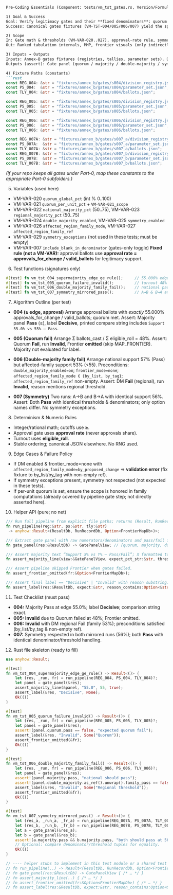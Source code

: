 ````md
Pre-Coding Essentials (Component: tests/vm_tst_gates.rs, Version/FormulaID: VM-ENGINE v0) — 75/89

1) Goal & Success
Goal: Verify legitimacy gates and their **fixed denominators**: quorum → national majority/supermajority → double-majority (national + affected family) → symmetry; plus pipeline stop/continue when a gate fails.
Success: Canonical gates fixtures (VM-TST-004/005/006/007) yield the specified Pass/Fail and final label, using **approval rate = approvals_for_change / valid_ballots** when ballot_type=approval. Results are identical across OS/arch.

2) Scope
In: Gate math & thresholds (VM-VAR-020..027), approval-rate rule, symmetry neutrality, Invalid path semantics.  
Out: Ranked tabulation internals, MMP, frontier visuals (only indirectly via “frontier skipped on gate fail”).

3) Inputs → Outputs
Inputs: Annex-B gates fixtures (registries, tallies, parameter sets). Defaults commonly: quorum=50, national_majority=55, regional_majority=55, `double_majority_enabled=on`, `symmetry_enabled=on`, weighting=population_baseline.  
Outputs (assert): Gate panel (quorum / majority / double-majority / symmetry), final label, and for edge cases the exact comparison string (e.g., `Support 55.0% vs 55% — Pass`).

4) Fixture Paths (constants)
```rust
const REG_004: &str = "fixtures/annex_b/gates/s004/division_registry.json";
const PS_004:  &str = "fixtures/annex_b/gates/s004/parameter_set.json";
const TLY_004: &str = "fixtures/annex_b/gates/s004/ballots.json";

const REG_005: &str = "fixtures/annex_b/gates/s005/division_registry.json";
const PS_005:  &str = "fixtures/annex_b/gates/s005/parameter_set.json";
const TLY_005: &str = "fixtures/annex_b/gates/s005/ballots.json";

const REG_006: &str = "fixtures/annex_b/gates/s006/division_registry.json";
const PS_006:  &str = "fixtures/annex_b/gates/s006/parameter_set.json";
const TLY_006: &str = "fixtures/annex_b/gates/s006/ballots.json";

const REG_007A: &str = "fixtures/annex_b/gates/s007_a/division_registry.json"; // A→B
const PS_007A:  &str = "fixtures/annex_b/gates/s007_a/parameter_set.json";
const TLY_007A: &str = "fixtures/annex_b/gates/s007_a/ballots.json";
const REG_007B: &str = "fixtures/annex_b/gates/s007_b/division_registry.json"; // B→A
const PS_007B:  &str = "fixtures/annex_b/gates/s007_b/parameter_set.json";
const TLY_007B: &str = "fixtures/annex_b/gates/s007_b/ballots.json";
````

*(If your repo keeps all gates under Part-0, map these constants to the appropriate Part-0 subfolders.)*

5. Variables (used here)

* VM-VAR-020 `quorum_global_pct` (int % 0..100)
* VM-VAR-021 `quorum_per_unit_pct` + `VM-VAR-021_scope`
* VM-VAR-022 `national_majority_pct` (50..75), VM-VAR-023 `regional_majority_pct` (50..75)
* VM-VAR-024 `double_majority_enabled`, VM-VAR-025 `symmetry_enabled`
* VM-VAR-026 `affected_region_family_mode`, VM-VAR-027 `affected_region_family_ref`
* VM-VAR-029 `symmetry_exceptions` (not used in these tests; must be empty)
* VM-VAR-007 `include_blank_in_denominator` (gates-only toggle)
  **Fixed rule (not a VM-VAR):** approval ballots use **approval rate = approvals\_for\_change / valid\_ballots** for legitimacy support.

6. Test functions (signatures only)

```rust
#[test] fn vm_tst_004_supermajority_edge_ge_rule();     // 55.000% edge → Pass (≥ rule), Decisive
#[test] fn vm_tst_005_quorum_failure_invalid();         // turnout 48% → Invalid; Frontier omitted
#[test] fn vm_tst_006_double_majority_family_fail();    // national pass, family 53% → Invalid; DM regional fail
#[test] fn vm_tst_007_symmetry_mirrored_pass();         // A→B & B→A at 56% → both Pass; neutral denominators
```

7. Algorithm Outline (per test)

* **004 (≥ edge, approval)**
  Arrange approval ballots with *exactly* 55.000% approvals\_for\_change / valid\_ballots; quorum met.
  Assert: Majority panel **Pass** (≥), label **Decisive**, printed compare string includes `Support 55.0% vs 55% — Pass`.

* **005 (Quorum fail)**
  Arrange Σ ballots\_cast / Σ eligible\_roll = 48%.
  Assert: Quorum **Fail**, run **Invalid**, Frontier **omitted** (skip MAP\_FRONTIER). Majority not evaluated for label.

* **006 (Double-majority family fail)**
  Arrange national support 57% (Pass) but affected-family support 53% (<55).
  Preconditions: `double_majority_enabled=on`; `frontier_mode=none`; `affected_region_family_mode ∈ {by_list, by_tag}`; `affected_region_family_ref` non-empty.
  Assert: DM **Fail** (regional), run **Invalid**, reason mentions regional threshold.

* **007 (Symmetry)**
  Two runs: A→B and B→A with identical support 56%.
  Assert: Both **Pass** with identical thresholds & denominators; only option names differ. No symmetry exceptions.

8. Determinism & Numeric Rules

* Integer/rational math; cutoffs use **≥**.
* Approval gate uses **approval rate** (never approvals share).
* Turnout uses **eligible\_roll**.
* Stable ordering; canonical JSON elsewhere. No RNG used.

9. Edge Cases & Failure Policy

* If DM enabled & frontier\_mode=none with `affected_region_family_mode=by_proposed_change` ⇒ **validation error** (fix fixture to by\_list/by\_tag with non-empty ref).
* If symmetry exceptions present, symmetry not respected (not expected in these tests).
* If per-unit quorum is set, ensure the scope is honored in family computations (already covered by pipeline gate step; not directly asserted here).

10. Helper API (pure; no net)

```rust
/// Run full pipeline from explicit file paths; returns (Result, RunRecord, Frontier?).
fn run_pipeline(reg:&str, ps:&str, tly:&str)
 -> anyhow::Result<(ResultDb, RunRecordDb, Option<FrontierMapDb>)>;

/// Extract gate panel with raw numerators/denominators and pass/fail flags.
fn gate_panel(res:&ResultDb) -> GatePanelView; // {quorum, majority, double_majority?, symmetry?}

/// Assert majority text “Support X% vs Y% — Pass/Fail”; X formatted to one decimal.
fn assert_majority_line(view:&GatePanelView, expect_pct_str:&str, threshold_pct:u32, expect_pass:bool);

/// Assert pipeline skipped Frontier when gates failed.
fn assert_frontier_omitted(fr:&Option<FrontierMapDb>);

/// Assert final label == "Decisive" | "Invalid" with reason substring.
fn assert_label(res:&ResultDb, expect:&str, reason_contains:Option<&str>);
```

11. Test Checklist (must pass)

* **004:** Majority Pass at edge 55.0%; label **Decisive**; comparison string exact.
* **005:** **Invalid** due to Quorum failed at 48%; Frontier omitted.
* **006:** **Invalid** with DM regional Fail (family 53%); preconditions satisfied (by\_list/by\_tag & non-empty ref).
* **007:** Symmetry respected in both mirrored runs (56%); both **Pass** with identical denominator/threshold handling.

12. Rust file skeleton (ready to fill)

```rust
use anyhow::Result;

#[test]
fn vm_tst_004_supermajority_edge_ge_rule() -> Result<()> {
    let (res, _run, fr) = run_pipeline(REG_004, PS_004, TLY_004)?;
    let panel = gate_panel(&res);
    assert_majority_line(&panel, "55.0", 55, true);
    assert_label(&res, "Decisive", None);
    Ok(())
}

#[test]
fn vm_tst_005_quorum_failure_invalid() -> Result<()> {
    let (res, _run, fr) = run_pipeline(REG_005, PS_005, TLY_005)?;
    let panel = gate_panel(&res);
    assert!(panel.quorum.pass == false, "expected quorum fail");
    assert_label(&res, "Invalid", Some("Quorum"));
    assert_frontier_omitted(&fr);
    Ok(())
}

#[test]
fn vm_tst_006_double_majority_family_fail() -> Result<()> {
    let (res, _run, fr) = run_pipeline(REG_006, PS_006, TLY_006)?;
    let panel = gate_panel(&res);
    assert!(panel.majority.pass, "national should pass");
    assert!(panel.double_majority.as_ref().unwrap().family_pass == false, "family should fail");
    assert_label(&res, "Invalid", Some("Regional threshold"));
    assert_frontier_omitted(&fr);
    Ok(())
}

#[test]
fn vm_tst_007_symmetry_mirrored_pass() -> Result<()> {
    let (res_a, _run_a, _fr_a) = run_pipeline(REG_007A, PS_007A, TLY_007A)?;
    let (res_b, _run_b, _fr_b) = run_pipeline(REG_007B, PS_007B, TLY_007B)?;
    let a = gate_panel(&res_a);
    let b = gate_panel(&res_b);
    assert!(a.majority.pass && b.majority.pass, "both should pass at 56%");
    // Optional: compare denominator/threshold tuples for equality.
    Ok(())
}

// ---- helper stubs to implement in this test module or a shared test util ----
// fn run_pipeline(..) -> Result<(ResultDb, RunRecordDb, Option<FrontierMapDb>)> { /* … */ }
// fn gate_panel(res:&ResultDb) -> GatePanelView { /* … */ }
// fn assert_majority_line(..) { /* … */ }
// fn assert_frontier_omitted(fr:&Option<FrontierMapDb>) { /* … */ }
// fn assert_label(res:&ResultDb, expect:&str, reason_contains:Option<&str>) { /* … */ }
```

```
```
